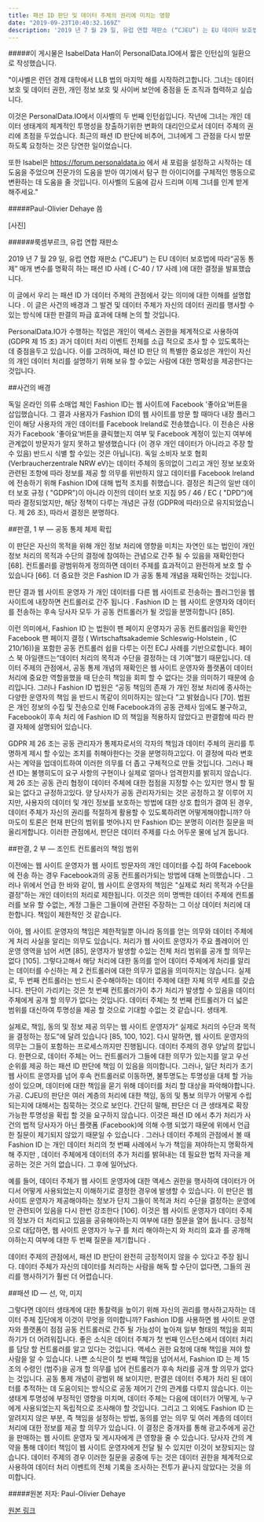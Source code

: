 ```yaml
---
title: 패션 ID 판단 및 데이터 주체의 권리에 미치는 영향
date: "2019-09-23T10:40:32.169Z"
description: '2019 년 7 월 29 일, 유럽 연합 재판소 (“CJEU”) 는 EU 데이터 보호법에 따라“공동 통제” 매개 변수를 명확히 하는 패션 ID 사례 ( C-40 / 17 사례 )에 대한 결정을 발표했습니다...'
---
```


#####이 게시물은 IsabelData Han이 PersonalData.IO에서 짧은 인턴십의 일환으로 작성했습니다.

"이사벨은 런던 경제 대학에서 LLB 법의 마지막 해를 시작하려고합니다. 그녀는 데이터 보호 및 데이터 권한, 개인 정보 보호 및 사이버 보안에 중점을 둔 조직과 협력하고 싶습니다.

이것은 PersonalData.IO에서 이사벨의 두 번째 인턴쉽입니다. 작년에 그녀는 개인 데이터 생태계의 체계적인 투명성을 창출하기위한 변화의 대리인으로서 데이터 주체의 권리에 초점을 두었습니다. 최근의 패션 ID 판단에 비추어, 그녀에게 그 관점을 다시 방문하도록 요청하는 것은 당연한 일이었습니다.

또한 Isabel은 https://forum.personaldata.io 에서 새 포럼을 설정하고 시작하는 데 도움을 주었으며 전문가의 도움을 받아 여기에서 탐구 한 아이디어를 구체적인 행동으로 변환하는 데 도움을 줄 것입니다.
이사벨의 도움에 감사 드리며 이제 그녀를 인계 받게 해주세요."

#####Paul-Olivier Dehaye 씀
 
[사진]

######룩셈부르크, 유럽 연합 재판소

2019 년 7 월 29 일, 유럽 연합 재판소 (“CJEU”) 는 EU 데이터 보호법에 따라“공동 통제” 매개 변수를 명확히 하는 패션 ID 사례 ( C-40 / 17 사례 )에 대한 결정을 발표했습니다.

이 글에서 우리 는 패션 ID 가 데이터 주제의 관점에서 갖는 의미에 대한 이해를 설명합니다 . 이 글은 사건의 배경과 그 발견 및 데이터 주체가 자신의 데이터 권리를 행사할 수있는 방식에 대한 판결의 파급 효과에 대해 논의 할 것입니다.

PersonalData.IO가 수행하는 작업은 개인이 액세스 권한을 체계적으로 사용하여 (GDPR 제 15 조) 과거 데이터 처리 이벤트 전체를 소급 적으로 조사 할 수 있도록하는 데 중점을두고 있습니다. 이를 고려하여, 패션 ID 판단 의 특별한 중요성은 개인이 자신의 개인 데이터 처리를 설명하기 위해 보유 할 수있는 사람에 대한 명확성을 제공한다는 것입니다.


##사건의 배경

독일 온라인 의류 소매업 체인 Fashion ID는 웹 사이트에 Facebook &#39;좋아요&#39;버튼을 삽입했습니다. 그 결과 사용자가 Fashion ID의 웹 사이트를 방문 할 때마다 내장 플러그인이 해당 사용자의 개인 데이터를 Facebook Ireland로 전송했습니다. 이 전송은 사용자가 Facebook &#39;좋아요&#39;버튼을 클릭했는지 여부 및 Facebook 계정이 있는지 여부에 관계없이 방문자가 알지 못하고 발생했습니다 (이 경우 개인 데이터가 아니라고 주장 할 수 있음) 반드시 식별 할 수있는 것은 아닙니다). 독일 소비자 보호 협회 (Verbraucherzentrale NRW eV)는 데이터 주체의 동의없이 그리고 개인 정보 보호와 관련된 조항에 따라 정보를 제공 할 의무를 위반하지 않고 데이터를 Facebook Ireland에 전송하기 위해 Fashion ID에 대해 법적 조치를 취했습니다. 결정은 최근의 일반 데이터 보호 규정 ( &quot;GDPR&quot;)이 아니라 이전의 데이터 보호 지침 95 / 46 / EC ( &quot;DPD&quot;)에 따라 결정되었지만, 해당 정책이 다루는 개념은 규정 (GDPR에 따라)으로 유지되었습니다. 제 26 조), 따라서 결정은 분명하다.

##판결, 1 부 — 공동 통제 체제 확립

이 판단은 자신의 목적을 위해 개인 정보 처리에 영향을 미치는 자연인 또는 법인이 개인 정보 처리의 목적과 수단의 결정에 참여하는 관념으로 간주 될 수 있음을 재확인한다 [68]. 컨트롤러를 광범위하게 정의하면 데이터 주제를 효과적이고 완전하게 보호 할 수 있습니다 [66]. 더 중요한 것은 Fashion ID 가 공동 통제 개념을 재확인하는 것입니다.

판단 결과 웹 사이트 운영자 가 개인 데이터를 다른 웹 사이트로 전송하는 플러그인을 웹 사이트에 내장하면 컨트롤러로 간주 됩니다 . Fashion ID 는 웹 사이트 운영자와 데이터를 전송하는 후속 당사자 모두 가 공동 컨트롤러가 될 것임을 분명히합니다 [85].

이런 의미에서, Fashion ID 는 법원이 팬 페이지 운영자가 공동 컨트롤러임을 확인한 Facebook 팬 페이지 결정 ( Wirtschaftsakademie Schleswig-Holstein , (C  210/16))을 포함한 공동 컨트롤러 쉽을 다루는 이전 ECJ 사례를 기반으로합니다. 페이스 북 아일랜드는“데이터 처리의 목적과 수단을 결정하는 데 기여”했기 때문입니다. 데이터 주제의 관점에서, 공동 통제 개념의 재확인은 웹 사이트 운영자와 플랫폼이 데이터 처리에 중요한 역할을했을 때 단순히 책임을 회피 할 수 없다는 것을 의미하기 때문에 승리입니다. 그러나 Fashion ID 법원은 “공동 책임의 존재 가 개인 정보 처리에 종사하는 다양한 운영자의 책임 을 반드시 똑같이 의미하지는 않는다 ”고 밝혔습니다 [70]. 법원 은 개인 정보의 수집 및 전송으로 인해 Facebook과의 공동 관제사 임에도 불구하고, Facebook이 후속 처리 에 Fashion ID 의 책임을 적용하지 않았다고 판결함에 따라 판결 자체에 설명되어 있습니다.

GDPR 제 26 조는 공동 관리자가 통제자로서의 각자의 책임과 데이터 주체의 권리를 투명하게 제시 할 수있는 조치를 취해야한다는 것을 분명히하고있다. 이 결정에 따라 변호사는 계약을 업데이트하여 이러한 의무를 더 좁고 구체적으로 만들 것입니다. 그러나 패션 ID는 불행히도이 요구 사항의 구현이나 실제로 얼마나 엄격한지를 밝히지 않습니다. 제 26 조는 공동 관리 협정이 데이터 주체에 대한 접점을 지정할 수는 있지만 명시 할 필요는 없다고 규정하고있다. 양 당사자가 공동 관리자가되는 것은 공정하고 잘 이루어 지지만, 사용자의 데이터 및 개인 정보를 보호하는 방법에 대한 상호 합의가 결여 된 경우, 데이터 주체가 자신의 권리를 적절하게 활용할 수 있도록하려면 어떻게해야합니까? 아마도이 토론은 현재 판단의 범위를 벗어나지 만 Fashion ID는 분명히 이러한 질문을 떠올리게합니다. 이러한 관점에서, 판단은 데이터 주제를 다소 어두운 물에 남겨 둡니다.

##판결, 2 부 — 조인트 컨트롤러의 책임 범위

이전에는 웹 사이트 운영자가 웹 사이트 방문자의 개인 데이터를 수집 하여 Facebook에 전송 하는 경우 Facebook과의 공동 컨트롤러가되는 방법에 대해 논의했습니다 . 그러나 위에서 언급 한 바와 같이, 웹 사이트 운영자의 책임은 &quot;실제로 처리 목적과 수단을 결정&quot;하는 개인 데이터의 처리로 제한됩니다. 이것은 의미 명백한 데이터 주제에 컨트롤러를 보유 할 수없는, 계정 그들은 그들이에 관련된 주장하는 그 이상 데이터 처리에 대한합니다. 책임이 제한적인 것 같습니다.

아아, 웹 사이트 운영자의 책임은 제한적일뿐 아니라 동의를 얻는 의무와 데이터 주체에게 처리 사실을 알리는 의무도 있습니다. 처리가 웹 사이트 운영자가 주요 플레이어 인 운영 영역을 넘어 서면 [85], 운영자가 발생할 수있는 전체 처리 범위를 공개 할 의무는 없다 [105]. 그렇다고해서 해당 처리에 대한 동의를 얻어 데이터 주체에게 처리를 알리는 데이터를 수신하는 제 2 컨트롤러에 대한 의무가 없음을 의미하지는 않습니다. 실제로, 두 번째 컨트롤러는 반드시 준수해야하는 데이터 주제에 대한 자체 의무 세트를 갖습니다. 판단이 가리키는 것은 첫 번째 컨트롤러가이 추가 처리가 발생할 수 있음을 데이터 주체에게 공개 할 의무가 없다는 것입니다. 데이터 주체는 첫 번째 컨트롤러가 더 넓은 범위를 대신하여 투명성을 제공 할 것으로 기대할 수없는 것 같습니다. 생태계.

실제로, 책임, 동의 및 정보 제공 의무는 웹 사이트 운영자가“ 실제로 처리의 수단과 목적을 결정하는 정도”에 달려 있습니다 [85, 100, 102]. 다시 말하면, 웹 사이트 운영자의 의무는 그들이 포함하는 프로세스까지만 진행됩니다. 데이터 주제의 경우 양날의 칼입니다. 한편으로, 데이터 주체는 어느 컨트롤러가 그들에 대한 의무가 있는지를 알고 우선 순위를 제공 하는 패션 ID 판단에 책임 이 있음을 의미합니다. 그러나, 일단 처리가 초기 웹 사이트 운영자를 넘어 후속 컨트롤러로 이동하면, 불투명도는 투명성을 대체 할 가능성이 있으며, 데이터에 대한 책임을 묻기 위해 데이터를 처리 할 대상을 파악해야합니다. 가공.
CJEU의 판단은 여러 계층의 처리에 대한 책임, 동의 및 통보 의무가 어떻게 수립되는지에 대해서는 침묵하는 것으로 보인다. 간단히 말해, 판단은 더 큰 생태계로 확장 가능한 투명성을 확립 할 것을 요구하지 않습니다. 이것은 패션 ID 에서 추가 처리가 사건의 법적 당사자가 아닌 플랫폼 (Facebook)에 의해 수행 되었기 때문에 위에서 언급 한 질문이 제기되지 않았기 때문일 수 있습니다 . 그러나 데이터 주체의 관점에서 볼 때 Fashion ID 는 개인 데이터 처리의 첫 번째 사례에서 누가 책임을 져야하는지 명확하게 해 주지만 , 데이터 주체에게 데이터의 추가 처리를 밝혀내는 데 필요한 법적 자극을 제공하는 것은 거의 없습니다. 그 후에 일어났다.

예를 들어, 데이터 주체가 웹 사이트 운영자에 대한 액세스 권한을 행사하여 데이터가 어디서 어떻게 사용되었는지 이해하기로 결정한 경우에 발생할 수 있습니다. 이 판단은 웹 사이트 운영자가 제공해야하는 정보가 단지 그들이 목적과 처리 수단을 결정하는 운영에만 관련되어 있음을 다시 한번 강조한다 [106]. 이것은 웹 사이트 운영자가 데이터 주체의 정보가 더 처리되고 있음을 공유해야하는지 여부에 대한 질문을 열어 둡니다. 긍정적으로 대답하면, 웹 사이트 운영자가 누구 를 처리 해야하는지 와 처리의 효과 를 공개해야하는지 여부에 대한 두 번째 질문을 제기합니다 .

데이터 주제의 관점에서, 패션 ID 판단이 완전히 긍정적이지 않을 수 있다고 주장 됩니다. 데이터 주체가 자신의 데이터를 처리하는 사람을 해독 할 수단이 없다면, 그들의 권리를 행사하기가 훨씬 더 어렵습니다.

##패션 ID — 선, 악, 미지

그렇다면 데이터 생태계에 대한 통찰력을 높이기 위해 자신의 권리를 행사하고자하는 데이터 주체 집단에게 이것이 무엇을 의미합니까? Fashion ID를 사용하면 웹 사이트 운영자와 플랫폼이 점점 공동 컨트롤러로 간주 될 가능성이 높아져 일부 형태의 책임을 회피하기가 더 어려워집니다. 좋은 소식은 데이터 주체가 첫 번째 인스턴스에서 데이터 처리를 담당 할 컨트롤러를 알고 있다는 것입니다. 액세스 권한 요청에 대해 책임을 져야 할 사람을 알 수 있습니다. 나쁜 소식은이 첫 번째 책임을 넘어서서, Fashion ID 는 제 15 조의 수령인 (범주)을 공개 할 의무를 넘어 컨트롤러가 후속 처리를 공개 할 의무가 없다는 것입니다. 공동 통제 개념이 광범위 해 보이지만, 판결은 데이터 주체가 처리 된 데이터를 추적하는 데 도움이되는 방식으로 공동 제어기 간의 관계를 다루지 않습니다. 이는 생태계 투명성에 부정적인 영향을 미치며, 데이터 주체는 다음에 데이터가 어떻게, 누구에게 사용되었는지 독립적으로 조사해야 할 것입니다. 그리고 그 외에도 Fashion ID 는 알려지지 않은 부분, 즉 책임을 설정하는 방법, 동의를 얻는 의무 및 여러 계층의 데이터 처리에 대한 정보를 제공 할 의무가 있습니다. 이 결정은 중개자를 통해 광고주에게 공간을 판매하는 웹 사이트 운영자 및 게시자에게 큰 영향을 줄 수 있습니다. 당사자 간의 계약을 통해 데이터 책임이 웹 사이트 운영자에게 전달 될 수 있지만 이것이 보장되지는 않습니다. 데이터 주제의 경우 이러한 질문을 공중에 두는 것은 데이터 권한을 체계적으로 사용하여 데이터 처리 이벤트의 전체 기록을 조사하는 전투가 끝나지 않았다는 것을 의미합니다.


#####원본 저자: Paul-Olivier Dehaye

[원본 링크](https://medium.com/personaldata-io/fashion-id-and-rights-of-data-subjects-60d02ffca17d)


